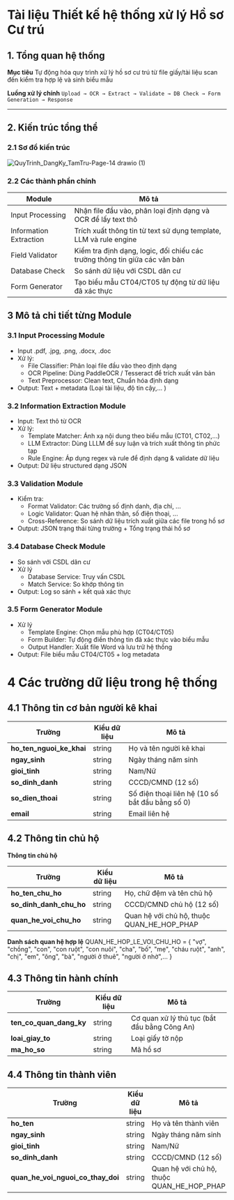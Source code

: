# Tài liệu Thiết kế hệ thống xử lý Hồ sơ Cư trú

## 1. Tổng quan hệ thống

**Mục tiêu**
Tự động hóa quy trình xử lý hồ sơ cư trú từ file giấy/tài liệu scan đến kiểm tra hợp lệ và sinh biểu mẫu

**Luồng xử lý chính**
`Upload → OCR → Extract → Validate → DB Check → Form Generation → Response`

----

## 2. Kiến trúc tổng thể

### 2.1 Sơ đồ kiến trúc
![QuyTrinh_DangKy_TamTru-Page-14 drawio (1)](https://github.com/user-attachments/assets/ea29bb9f-8cdc-44f0-9c8c-7d3d4844ee0e)

### 2.2 Các thành phần chính

| Module                 | Mô tả                                                                      |
|------------------------|----------------------------------------------------------------------------|
| Input Processing       | Nhận file đầu vào, phân loại định dạng và OCR để lấy text thô              |
| Information Extraction | Trích xuất thông tin từ text sử dụng template, LLM và rule engine          |
| Field Validator        | Kiểm tra định dạng, logic, đối chiếu các trường thông tin giữa các văn bản |
| Database Check         | So sánh dữ liệu với CSDL dân cư                                            |
| Form Generator         | Tạo biểu mẫu CT04/CT05 tự động từ dữ liệu đã xác thực                      |

## 3 Mô tả chi tiết từng Module 

### 3.1 Input Processing Module
 - Input .pdf, .jpg, .png, .docx, .doc
 - Xử lý:
    + File Classifier: Phân loại file đầu vào theo định dạng
    + OCR Pipeline: Dùng PaddleOCR / Tesseract để trích xuất văn bản
    + Text Preprocessor: Clean text, Chuẩn hóa định dạng
 - Output: Text + metadata (Loại tài liệu, độ tin cậy,... )   

### 3.2 Information Extraction Module 
 - Input: Text thô từ OCR
 - Xử lý: 
    + Template Matcher: Ánh xạ nội dung theo biểu mẫu (CT01, CT02,...)
    + LLM Extractor: Dùng LLLM để suy luận và trích xuất thông tin phức tạp
    + Rule Engine: Áp dụng regex và rule để định dạng & validate dữ liệu
 - Output: Dữ liệu structured dạng JSON

### 3.3 Validation Module
 - Kiểm tra:
    + Format Validator: Các trường số định danh, địa chỉ, ...
    + Logic Validator: Quan hệ nhân thân, số điện thoại, ...
    + Cross-Reference: So sánh dữ liệu trích xuất giữa các file trong hồ sơ
 - Output: JSON trạng thái từng trường + Tổng trạng thái hồ sơ

### 3.4 Database Check Module
 - So sánh với CSDL dân cư 
 - Xử lý
    + Database Service: Truy vấn CSDL
    + Match Service: So khớp thông tin 
 - Output: Log so sánh + kết quả xác thực

### 3.5 Form Generator Module
 - Xử lý
    + Template Engine: Chọn mẫu phù hợp (CT04/CT05)
    + Form Builder: Tự động điền thông tin đã xác thực vào biểu mẫu
    + Output Handler: Xuất file Word và lưu trữ hệ thống
 - Output: File biểu mẫu CT04/CT05 + log metadata

# 4 Các trường dữ liệu trong hệ thống

## 4.1 Thông tin cơ bản người kê khai

| Trường                   | Kiểu dữ liệu  | Mô tả                                            |
|--------------------------|---------------|--------------------------------------------------|
| **ho_ten_nguoi_ke_khai** |string         | Họ và tên người kê khai                          |                                   
| **ngay_sinh**            |string         | Ngày tháng năm sinh                              |                                       
| **gioi_tinh**            |string         | Nam/Nữ                                           |                              
| **so_dinh_danh**         |string         | CCCD/CMND (12 số)                                |                                         
| **so_dien_thoai**        |string         | Số điện thoại liên hệ (10 số bắt đầu bằng số 0)  |              
| **email**                |string         | Email liên hệ                                    |

## 4.2 Thông tin chủ hộ

**Thông tin chủ hộ**

| Trường                   | Kiểu dữ liệu  | Mô tả                                      |
|--------------------------|---------------|--------------------------------------------|
| **ho_ten_chu_ho**        |string         | Họ, chữ đệm và tên chủ hộ                  |
| **so_dinh_danh_chu_ho**  |string         | CCCD/CMND chủ hộ (12 số)                   |
| **quan_he_voi_chu_ho**   |string         | Quan hệ với chủ hộ, thuộc QUAN_HE_HOP_PHAP | 

**Danh sách quan hệ hợp lệ**
QUAN_HE_HOP_LE_VOI_CHU_HO = {
    "vợ", "chồng", "con", "con ruột", "con nuôi", 
    "cha", "bố", "mẹ", "cháu ruột",
    "anh", "chị", "em", "ông", "bà", 
    "người ở thuê", "người ở nhờ",... }

## 4.3 Thông tin hành chính

| Trường                   | Kiểu dữ liệu  | Mô tả                                        |
|--------------------------|---------------|----------------------------------------------|
| **ten_co_quan_dang_ky**  |string         | Cơ quan xử lý thủ tục (bắt đầu bằng Công An) |
| **loai_giay_to**         |string         | Loại giấy tờ nộp                             |
| **ma_ho_so**             |string         | Mã hồ sơ                                     |

## 4.4 Thông tin thành viên

| Trường                            | Kiểu dữ liệu  | Mô tả                                            |
|-----------------------------------|---------------|--------------------------------------------------|
| **ho_ten**                        |string         | Họ và tên thành viên                             |                                   
| **ngay_sinh**                     |string         | Ngày tháng năm sinh                              |                                       
| **gioi_tinh**                     |string         | Nam/Nữ                                           |                              
| **so_dinh_danh**                  |string         | CCCD/CMND (12 số)                                |                                         
| **quan_he_voi_nguoi_co_thay_doi** |string         | Quan hệ với chủ hộ, thuộc QUAN_HE_HOP_PHAP       |              

